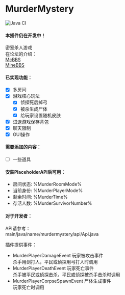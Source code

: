 # MurderMystery  
![Java CI](https://github.com/lt-name/MurderMystery_Nukkit/workflows/Java%20CI/badge.svg)
#### 本插件仍在开发中！  
密室杀人游戏  
在论坛的介绍：  
[McBBS](https://www.mcbbs.net/thread-1014768-1-1.html)  
[MineBBS](https://www.minebbs.com/resources/murdermystery.1012/)  
#### 已实现功能：  
- [X] 多房间  
- [X] 游戏核心玩法  
  - [X] 侦探死后掉弓  
  - [X] 被杀生成尸体  
  - [X] 给玩家设置随机皮肤  
- [X] 进退游戏保存背包  
- [X] 聊天限制  
- [X] GUI操作  
#### 需要添加的内容：   
- [ ] 一些道具  
#### 安装PlaceholderAPI后可用：  
- 房间状态: %MurderRoomMode%  
- 当前身份: %MurderPlayerMode%  
- 剩余时间: %MurderTime%  
- 存活人数: %MurderSurvivorNumber%  
#### 对于开发者：
API请参考：  
main/java/name/murdermystery/api/Api.java  
  
插件提供事件： 
 - MurderPlayerDamageEvent 玩家被攻击事件  
   杀手用剑打人，平民或侦探用弓打人时调用
 - MurderPlayerDeathEvent 玩家死亡事件   
   杀手被平民或侦探击杀，平民或侦探被杀手击杀时调用   
 - MurderPlayerCorpseSpawnEvent 尸体生成事件  
   玩家死亡时调用